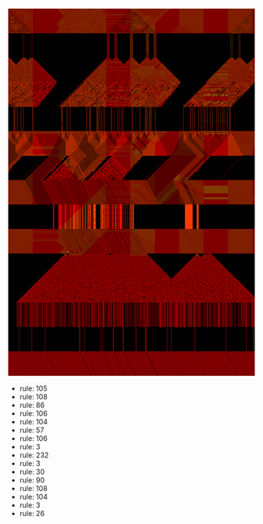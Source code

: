 ![photo](./output.png) 
 * rule: 105
* rule: 108
* rule: 86
* rule: 106
* rule: 104
* rule: 57
* rule: 106
* rule: 3
* rule: 232
* rule: 3
* rule: 30
* rule: 90
* rule: 108
* rule: 104
* rule: 3
* rule: 26

